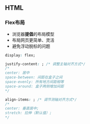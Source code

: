 ## HTML
### Flex布局
- 浏览器**提倡**的布局模型
- 布局网页更简单、灵活
- 避免浮动脱标的问题

```css
display: flex;

justify-content: ; /* 调整主轴对齐方式*/
/* 
center: 居中
space-between: 间距在盒子之间
space-evenly: 所有地方间距相等
space-around: 盒子两侧增加间距
*/

align-items: ; /* 调节测轴对齐方式*/
/* 
center: 垂直居中;
stretch: 拉伸（默认值）;
*/
```